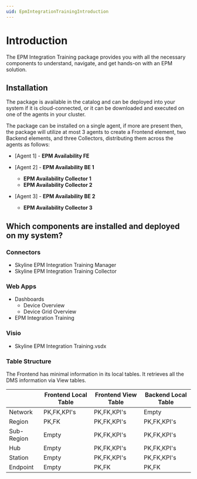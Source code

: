 ```yaml
---
uid: EpmIntegrationTrainingIntroduction
---
```


# Introduction
The EPM Integration Training package provides you with all the necessary components to understand, navigate, and get hands-on with an EPM solution.

## Installation
The package is available in the catalog and can be deployed into your system if it is cloud-connected, or it can be downloaded and executed on one of the agents in your cluster.

The package can be installed on a single agent, if more are present then, the package will utilize at most 3 agents to create a Frontend element, two Backend elements, and three Collectors, distributing them across the agents as follows:

- [Agent 1] - **EPM Availability FE**

- [Agent 2] - **EPM Availability BE 1**
    - **EPM Availability Collector 1**
    - **EPM Availability Collector 2**

- [Agent 3] - **EPM Availability BE 2**
    - **EPM Availability Collector 3**

## Which components are installed and deployed on my system?

### Connectors

- Skyline EPM Integration Training Manager
- Skyline EPM Integration Training Collector

### Web Apps

 - Dashboards
    - Device Overview
    - Device Grid Overview
- EPM Integration Training

### Visio

- Skyline EPM Integration Training.vsdx

### Table Structure

The Frontend has minimal information in its local tables. It retrieves all the DMS information via View tables.

|  | Frontend Local Table | Frontend View Table | Backend Local Table |
| --- | --- | --- | --- |
| Network |	PK,FK,KPI's	| PK,FK,KPI's |	Empty |
| Region |	PK,FK	| PK,FK,KPI's |	PK,FK,KPI's |
| Sub-Region |	Empty	| PK,FK,KPI's |	PK,FK,KPI's |
| Hub |	Empty	| PK,FK,KPI's |	PK,FK,KPI's |
| Station |	Empty	| PK,FK,KPI's |	PK,FK,KPI's |
| Endpoint |	Empty	| PK,FK |	PK,FK |
